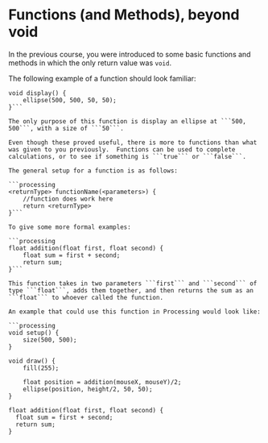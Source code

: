 # Functions (and Methods), beyond void

In the previous course, you were introduced to some basic functions and methods in which the only return value was ``void``.

The following example of a function should look familiar:
```processing
void display() {
    ellipse(500, 500, 50, 50);
}```

The only purpose of this function is display an ellipse at ```500, 500```, with a size of ```50```.

Even though these proved useful, there is more to functions than what was given to you previously.  Functions can be used to complete calculations, or to see if something is ```true``` or ```false```.

The general setup for a function is as follows:

```processing
<returnType> functionName(<parameters>) {
    //function does work here
    return <returnType>
}```

To give some more formal examples:

```processing
float addition(float first, float second) {
    float sum = first + second;
    return sum;
}```

This function takes in two parameters ```first``` and ```second``` of type ```float```, adds them together, and then returns the sum as an ```float``` to whoever called the function.

An example that could use this function in Processing would look like:

```processing
void setup() {
    size(500, 500);
}
    
void draw() {
    fill(255);
    
    float position = addition(mouseX, mouseY)/2;
    ellipse(position, height/2, 50, 50);
}

float addition(float first, float second) {
  float sum = first + second;
  return sum;
}
```

